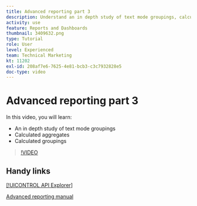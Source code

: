 ```yaml
---
title: Advanced reporting part 3
description: Understand an in depth study of text mode groupings, calculated aggregates, and calculated groupings.
activity: use
feature: Reports and Dashboards
thumbnail: 3409632.png
type: Tutorial
role: User
level: Experienced
team: Technical Marketing
kt: 11202
exl-id: 208af7e6-7625-4e81-bcb3-c3c7932828e5
doc-type: video
---
```

# Advanced reporting part 3

In this video, you will learn:

* An in depth study of text mode groupings
* Calculated aggregates
* Calculated groupings

>[!VIDEO](https://video.tv.adobe.com/v/3409635/?quality=12)

## Handy links

[[!UICONTROL API Explorer]](https://developer.adobe.com/workfront/api-explorer/)

[Advanced reporting manual](/help/assets/advanced-reporting-manual.pdf)
